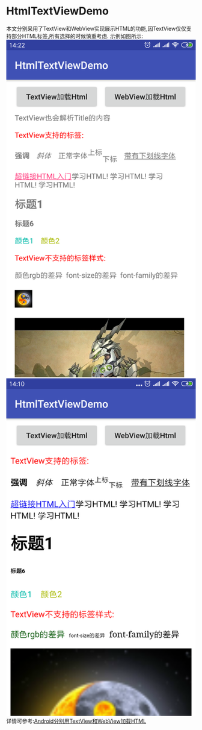 # HtmlTextViewDemo
本文分别采用了TextView和WebView实现展示HTML的功能,因TextView仅仅支持部分HTML标签,所有选择的时候慎重考虑.
示例如图所示:  
![image](https://github.com/tianyalu/HtmlTextViewDemo/blob/master/screenshot/textview.png)![image](https://github.com/tianyalu/HtmlTextViewDemo/blob/master/screenshot/webview.png)
详情可参考:<a href="https://blog.csdn.net/tianyaluqingchen/article/details/87377577" target="_blank">Android分别用TextView和WebView加载HTML</a>  
